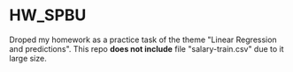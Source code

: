 # HW_SPBU
Droped my homework as a practice task of the theme "Linear Regression and predictions". This repo <b/>does not include</b> file "salary-train.csv" due to it large size.
